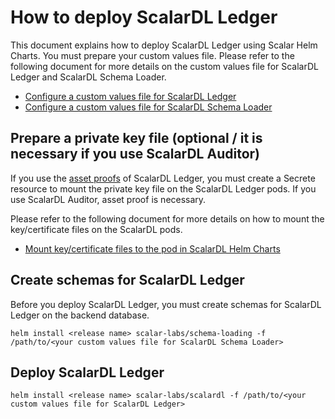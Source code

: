 # How to deploy ScalarDL Ledger

This document explains how to deploy ScalarDL Ledger using Scalar Helm Charts. You must prepare your custom values file. Please refer to the following document for more details on the custom values file for ScalarDL Ledger and ScalarDL Schema Loader.

* [Configure a custom values file for ScalarDL Ledger](./configure-custom-values-scalardl-ledger.md)
* [Configure a custom values file for ScalarDL Schema Loader](./configure-custom-values-scalardl-schema-loader.md)

## Prepare a private key file (optional / it is necessary if you use ScalarDL Auditor)

If you use the [asset proofs](https://github.com/scalar-labs/scalardl/blob/master/docs/how-to-use-proof.md) of ScalarDL Ledger, you must create a Secrete resource to mount the private key file on the ScalarDL Ledger pods. If you use ScalarDL Auditor, asset proof is necessary.

Please refer to the following document for more details on how to mount the key/certificate files on the ScalarDL pods.

* [Mount key/certificate files to the pod in ScalarDL Helm Charts](./mount-key-and-cert-for-scalardl.md)

## Create schemas for ScalarDL Ledger

Before you deploy ScalarDL Ledger, you must create schemas for ScalarDL Ledger on the backend database.

```console
helm install <release name> scalar-labs/schema-loading -f /path/to/<your custom values file for ScalarDL Schema Loader>
```

## Deploy ScalarDL Ledger

```console
helm install <release name> scalar-labs/scalardl -f /path/to/<your custom values file for ScalarDL Ledger>
```
